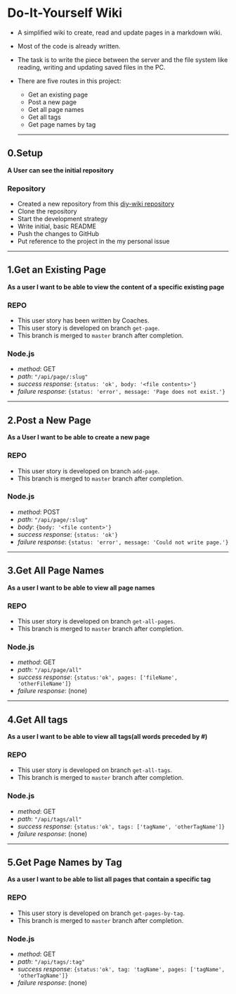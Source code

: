 # Do-It-Yourself Wiki

- A simplified wiki to create, read and update pages in a markdown wiki.

- Most of the code is already written.

- The task is to write the piece between the server and the file system like reading, writing and updating saved files in the PC.

- There are five routes in this project:
  
  - Get an existing page
  - Post a new page
  - Get all page names
  - Get all tags
  - Get page names by tag

  ---

## 0.Setup

**A User can see the initial repository** 

### Repository

- Created a new repository from this [diy-wiki repository](https://github.com/hackyourfuturebelgium/diy-wiki)
- Clone the repository
- Start the development strategy
- Write initial, basic README
- Push the changes to GitHub
- Put reference to the project in the my personal issue

---

## 1.Get an Existing Page

**As a user I want to be able to view the content of a specific existing page**

### REPO

- This user story has been written by Coaches.
- This user story is developed on branch `get-page`.
- This branch is merged to `master` branch after completion.

### Node.js

- _method_: GET
- _path_: `"/api/page/:slug"`
- _success response_: `{status: 'ok', body: '<file contents>'}`
- _failure response_: `{status: 'error', message: 'Page does not exist.'}`

---

## 2.Post a New Page

**As a User I want to be able to create a new page**

### REPO

- This user story is developed on branch `add-page`.
- This branch is merged to `master` branch after completion.

### Node.js

- _method_: POST
- _path_: `"/api/page/:slug"`
- _body_: `{body: '<file content>'}`
- _success response_: `{status: 'ok'}`
- _failure response_: `{status: 'error', message: 'Could not write page.'}`

---

## 3.Get All Page Names

**As a user I want to be able to view all page names**

### REPO

- This user story is developed on branch `get-all-pages`.
- This branch is merged to `master` branch after completion.

### Node.js

- _method_: GET
- _path_: `"/api/page/all"`
- _success response_: `{status:'ok', pages: ['fileName', 'otherFileName']}`
- _failure response_: (none)

---

## 4.Get All tags

**As a user I want to be able to view all tags(all words preceded by #)**

### REPO

- This user story is developed on branch `get-all-tags`.
- This branch is merged to `master` branch after completion.

### Node.js

- _method_: GET
- _path_: `"/api/tags/all"`
- _success response_: `{status:'ok', tags: ['tagName', 'otherTagName']}`
- _failure response_: (none)

---

## 5.Get Page Names by Tag

**As a user I want to be able to list all pages that contain a specific tag**

### REPO

- This user story is developed on branch `get-pages-by-tag`.
- This branch is merged to `master` branch after completion.

### Node.js

- _method_: GET
- _path_: `"/api/tags/:tag"`
- _success response_: `{status:'ok', tag: 'tagName', pages: ['tagName', 'otherTagName']}`
- _failure response_: (none)
